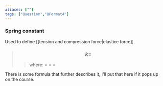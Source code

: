 ```yaml
---
aliases: [""]
tags: ["Question","QFormat4"]
---
```

### Spring constant
Used to define [[tension and compression force|elastice force]].
> ### $$ k =  $$ 
>> where:
>> $=$ 
>> $=$
>> $=$

There is some formula that further describes it, I'll put that here if it pops up on the course.